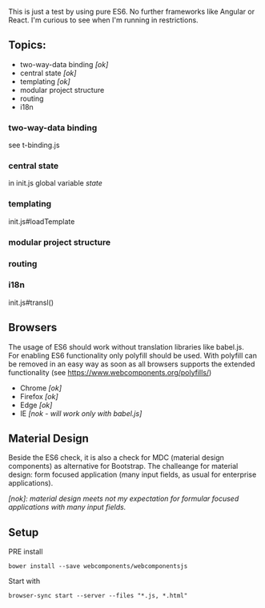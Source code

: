 This is just a test by using pure ES6. No further frameworks like Angular or React.
I'm curious to see when I'm running in restrictions.

## Topics: 

- two-way-data binding *[ok]*
- central state *[ok]*
- templating *[ok]*
- modular project structure
- routing
- i18n 

### two-way-data binding

see t-binding.js

### central state

in init.js global variable *state*

### templating

init.js#loadTemplate 

### modular project structure

### routing

### i18n

init.js#transl()


## Browsers

The usage of ES6 should work without translation libraries like babel.js.  
For enabling ES6 functionality only polyfill should be used. With polyfill can be removed in an easy way as soon as all browsers supports the extended functionality (see https://www.webcomponents.org/polyfills/)

- Chrome *[ok]*
- Firefox *[ok]*
- Edge *[ok]*
- IE *[nok - will work only with babel.js]*


## Material Design

Beside the ES6 check, it is also a check for MDC (material design components) as alternative for Bootstrap.
The challeange for material design: form focused application (many input fields, as usual for enterprise applications).

*[nok]: material design meets not my expectation for formular focused applications with many input fields.*


## Setup 

PRE install

    bower install --save webcomponents/webcomponentsjs
 
Start with 

    browser-sync start --server --files "*.js, *.html"